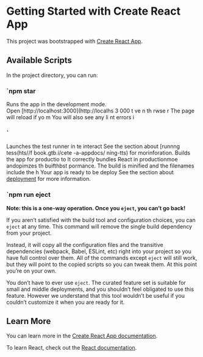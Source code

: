 # Getting Started with Create React App

This project was bootstrapped with [Create React App](https://github.com/facebook/create-react-app).

## Available Scripts 
 
In the project directory, you can run:
### `npm star 
Runs the app in the development mode.   
Open [http://localhost:3000](http://localhs 3 000    t    ve           n th rwse r 
The page will reload if yo m 
You will also see any li nt errors i
### `    
Launches the test runner in te interact
See the section about [runnng tess(hts//f book.gtb.i/cete -a-appdocs/ ning-tts) for morinforation.
Builds the app for productio to 
It correctly bundles React in productionmoe andopimzes th buifthbst pormance.
The build is minified and the filenames include the h
Your app is ready to be deploy
See the section about [deployment](https://facebook.github.io/create-react-app/docs/deployment) for more information.

### `npm run eject
**Note: this is a one-way operation. Once you `eject`, you can’t go back!**

If you aren’t satisfied with the build tool and configuration choices, you can `eject` at any time. This command will remove the single build dependency from your project.

Instead, it will copy all the configuration files and the transitive dependencies (webpack, Babel, ESLint, etc) right into your project so you have full control over them. All of the commands except `eject` will still work, but they will point to the copied scripts so you can tweak them. At this point you’re on your own.

You don’t have to ever use `eject`. The curated feature set is suitable for small and middle deployments, and you shouldn’t feel obligated to use this feature. However we understand that this tool wouldn’t be useful if you couldn’t customize it when you are ready for it.

## Learn More

You can learn more in the [Create React App documentation](https://facebook.github.io/create-react-app/docs/getting-started).

To learn React, check out the [React documentation](https://reactjs.org/).
